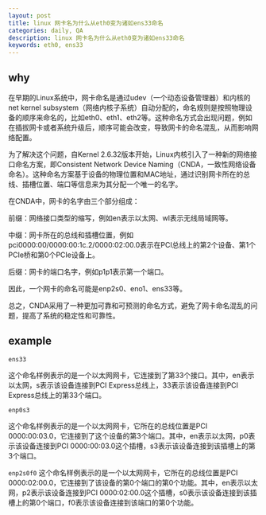 ```yaml
---
layout: post
title: linux 网卡名为什么从eth0变为诸如ens33命名
categories: daily, QA
description: linux 网卡名为什么从eth0变为诸如ens33命名
keywords: eth0, ens33
---
```


## why
在早期的Linux系统中，网卡命名是通过udev（一个动态设备管理器）和内核的net kernel subsystem（网络内核子系统）自动分配的，命名规则是按照物理设备的顺序来命名的，比如eth0、eth1、eth2等。这种命名方式会出现问题，例如在插拔网卡或者系统升级后，顺序可能会改变，导致网卡的命名混乱，从而影响网络配置。

为了解决这个问题，自Kernel 2.6.32版本开始，Linux内核引入了一种新的网络接口命名方案，即Consistent Network Device Naming（CNDA，一致性网络设备命名）。这种命名方案基于设备的物理位置和MAC地址，通过识别网卡所在的总线、插槽位置、端口等信息来为其分配一个唯一的名字。

在CNDA中，网卡的名字由三个部分组成：

前缀：网络接口类型的缩写，例如en表示以太网、wl表示无线局域网等。

中缀：网卡所在的总线和插槽位置，例如pci0000:00/0000:00:1c.2/0000:02:00.0表示在PCI总线上的第2个设备、第1个PCIe桥和第0个PCIe设备上。

后缀：网卡的端口名字，例如p1p1表示第一个端口。 

因此，一个网卡的命名可能是enp2s0、eno1、ens33等。

总之，CNDA采用了一种更加可靠和可预测的命名方式，避免了网卡命名混乱的问题，提高了系统的稳定性和可靠性。

## example
`ens33`

这个命名样例表示的是一个以太网网卡，它连接到了第33个接口。其中，en表示以太网，s表示该设备连接到PCI Express总线上，33表示该设备连接到PCI Express总线上的第33个端口。

`enp0s3`

这个命名样例表示的是一个以太网网卡，它所在的总线位置是PCI 0000:00:03.0，它连接到了这个设备的第3个端口。其中，en表示以太网，p0表示该设备连接到PCI 0000:00:03.0这个插槽，s3表示该设备连接到该插槽上的第3个端口。

`enp2s0f0`
这个命名样例表示的是一个以太网网卡，它所在的总线位置是PCI 0000:02:00.0，它连接到了该设备的第0个端口的第0个功能。其中，en表示以太网，p2表示该设备连接到PCI 0000:02:00.0这个插槽，s0表示该设备连接到该插槽上的第0个端口，f0表示该设备连接到该端口的第0个功能。
